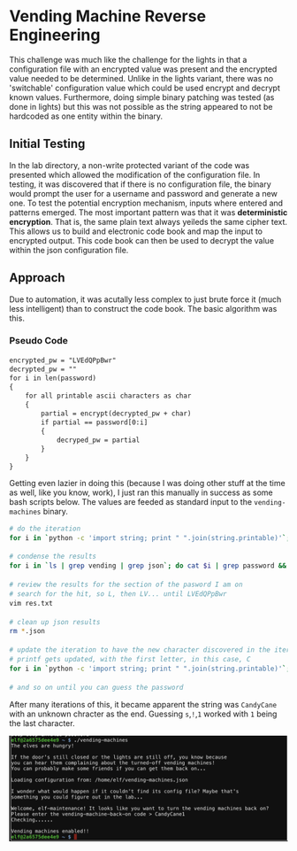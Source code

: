 # Vending Machine Reverse Engineering
This challenge was much like the challenge for the lights in that a configuration file with an encrypted value was present and the encrypted value needed to be determined. Unlike in the lights variant, there was no 'switchable' configuration value which could be used encrypt and decrypt known values. Furthermore, doing simple binary patching was tested (as done in lights) but this was not possible as the string appeared to not be hardcoded as one entity within the binary.
## Initial Testing
In the lab directory, a non-write protected variant of the code was presented which allowed the modification of the configuration file. In testing, it was discovered that if there is no configuration file, the binary would prompt the user for a username and password and generate a new one. To test the potential encryption mechanism, inputs where entered and patterns emerged. The most important pattern was that it was **deterministic encryption**. That is, the same plain text always yeileds the same cipher text. This allows us to build and electronic code book and map the input to encrypted output. This code book can then be used to decrypt the value within the json configuration file.
## Approach
Due to automation, it was acutally less complex to just brute force it (much less intelligent) than to construct the code book. The basic algorithm was this.

### Pseudo Code
```
encrypted_pw = "LVEdQPpBwr"
decrypted_pw = ""
for i in len(password)
{
    for all printable ascii characters as char
    {
        partial = encrypt(decrypted_pw + char)
        if partial == password[0:i]
        {
            decryped_pw = partial
        }
    }
}
```

Getting even lazier in doing this (because I was doing other stuff at the time as well, like you know, work), I just ran this manually in success as some bash scripts below. The values are feeded as standard input to the `vending-machines` binary.
```bash
# do the iteration
for i in `python -c 'import string; print " ".join(string.printable)'`; do printf "$i\$i\$i\n" | ./vending-machines; mv vending-machines.json vending-machines.json.$i; done

# condense the results
for i in `ls | grep vending | grep json`; do cat $i | grep password && echo $i; done > res.txt

# review the results for the section of the pasword I am on
# search for the hit, so L, then LV... until LVEdQPpBwr
vim res.txt

# clean up json results
rm *.json

# update the iteration to have the new character discovered in the iteration
# printf gets updated, with the first letter, in this case, C
for i in `python -c 'import string; print " ".join(string.printable)'`; do printf "C$i\nC$i\nC$i\n" | ./vending-machines; mv vending-machines.json vending-machines.json.$i; done

# and so on until you can guess the password
```

After many iterations of this, it became apparent the string was `CandyCane` with an unknown chracter as the end. Guessing `s`,`!`,`1` worked with `1` being the last character.

![Sucess](img/success.png)